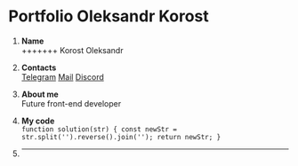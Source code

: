 # Portfolio Oleksandr Korost

1. **Name**  
   +++++++
   Korost Oleksandr

2. **Contacts**  
     [Telegram](https://t.me/AlexFarok "Alex Korost")
     [Mail](mailto:alex.farok.korost@gmail.com "Alex Korost")
     [Discord](https://discordapp.com/alexkorost/8266/ "Alex Korost")

3. **About me**  
   Future front-end developer

4. **My code**  
   ``function solution(str) {
    const newStr = str.split('').reverse().join('');
    return newStr;
  }``

5. ****